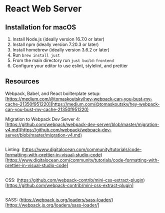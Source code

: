 # React Web Server

## Installation for macOS

1. Install Node.js (ideally version 16.7.0 or later)
2. Install npm (ideally version 7.20.3 or later)
3. Install homebrew (ideally version 3.6.2 or later)
4. Run `brew install just`
5. From the main directory run `just build-frontend`
6. Configure your editor to use eslint, stylelint, and prettier

## Resources

Webpack, Babel, and React boilterplate setup: [https://medium.com/@tomaskoutsky/hey-webpack-can-you-bust-my-cache-21350f951220](https://medium.com/@tomaskoutsky/hey-webpack-can-you-bust-my-cache-21350f951220)

Migration to Webpack Dev Server 4: [https://github.com/webpack/webpack-dev-server/blob/master/migration-v4.md](https://github.com/webpack/webpack-dev-server/blob/master/migration-v4.md)

##

Linting: (https://www.digitalocean.com/community/tutorials/code-formatting-with-prettier-in-visual-studio-code)[https://www.digitalocean.com/community/tutorials/code-formatting-with-prettier-in-visual-studio-code]

##

CSS: (https://github.com/webpack-contrib/mini-css-extract-plugin)[https://github.com/webpack-contrib/mini-css-extract-plugin]

##

SASS: (https://webpack.js.org/loaders/sass-loader/)[https://webpack.js.org/loaders/sass-loader/]
